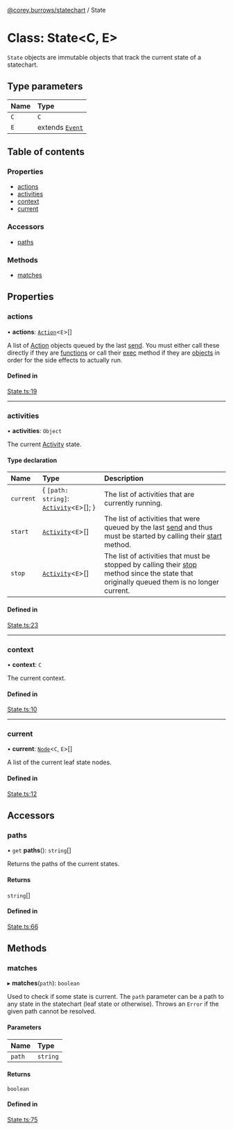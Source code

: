 [@corey.burrows/statechart](../README.md) / State

# Class: State<C, E\>

`State` objects are immutable objects that track the current state of a
statechart.

## Type parameters

| Name | Type |
| :------ | :------ |
| `C` | `C` |
| `E` | extends [`Event`](../interfaces/Event.md) |

## Table of contents

### Properties

- [actions](State.md#actions)
- [activities](State.md#activities)
- [context](State.md#context)
- [current](State.md#current)

### Accessors

- [paths](State.md#paths)

### Methods

- [matches](State.md#matches)

## Properties

### actions

• **actions**: [`Action`](../README.md#action)<`E`\>[]

A list of [Action](../README.md#action) objects queued by the last [send](default.md#send).
You must either call these directly if they are [functions](../README.md#actionfn) or
call their [exec](../interfaces/ActionObj.md#exec) method if they are
[objects](../interfaces/ActionObj.md) in order for the side effects to actually run.

#### Defined in

[State.ts:19](https://github.com/burrows/statechart/blob/6bcdb81/src/State.ts#L19)

___

### activities

• **activities**: `Object`

The current [Activity](../interfaces/Activity.md) state.

#### Type declaration

| Name | Type | Description |
| :------ | :------ | :------ |
| `current` | { `[path: string]`: [`Activity`](../interfaces/Activity.md)<`E`\>[];  } | The list of activities that are currently running. |
| `start` | [`Activity`](../interfaces/Activity.md)<`E`\>[] | The list of activities that were queued by the last [send](default.md#send) and thus must be started by calling their [start](../interfaces/Activity.md#start) method. |
| `stop` | [`Activity`](../interfaces/Activity.md)<`E`\>[] | The list of activities that must be stopped by calling their [stop](../interfaces/Activity.md#stop) method since the state that originally queued them is no longer current. |

#### Defined in

[State.ts:23](https://github.com/burrows/statechart/blob/6bcdb81/src/State.ts#L23)

___

### context

• **context**: `C`

The current context.

#### Defined in

[State.ts:10](https://github.com/burrows/statechart/blob/6bcdb81/src/State.ts#L10)

___

### current

• **current**: [`Node`](Node.md)<`C`, `E`\>[]

A list of the current leaf state nodes.

#### Defined in

[State.ts:12](https://github.com/burrows/statechart/blob/6bcdb81/src/State.ts#L12)

## Accessors

### paths

• `get` **paths**(): `string`[]

Returns the paths of the current states.

#### Returns

`string`[]

#### Defined in

[State.ts:66](https://github.com/burrows/statechart/blob/6bcdb81/src/State.ts#L66)

## Methods

### matches

▸ **matches**(`path`): `boolean`

Used to check if some state is current. The `path` parameter can be a path
to any state in the statechart (leaf state or otherwise). Throws an `Error`
if the given path cannot be resolved.

#### Parameters

| Name | Type |
| :------ | :------ |
| `path` | `string` |

#### Returns

`boolean`

#### Defined in

[State.ts:75](https://github.com/burrows/statechart/blob/6bcdb81/src/State.ts#L75)
